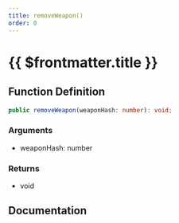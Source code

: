 ```yaml
---
title: removeWeapon()
order: 0
---
```


# {{ $frontmatter.title }}

<!--@include: ./removeWeapon_partial_header.md-->

## Function Definition

```ts
public removeWeapon(weaponHash: number): void;
```

### Arguments

* weaponHash: number

### Returns

* void

## Documentation

<!--@include: ./removeWeapon_partial_footer.md-->
